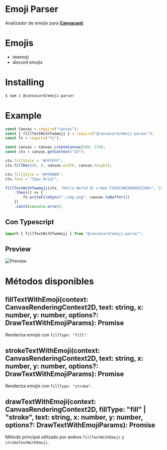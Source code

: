 # Emoji Parser
Analizador de emojis para **[Canvacard](https://npmjs.com/package/canvacard)**.

# Emojis
- twemoji
- discord emojis

# Installing

```sh
$ npm i @canvacard/emoji-parser
```

# Example

```js
const Canvas = require("canvas");
const { fillTextWithTwemoji } = require("@canvacard/emoji-parser");
const fs = require("fs");

const canvas = Canvas.createCanvas(500, 270);
const ctx = canvas.getContext("2d");

ctx.fillStyle = "#FFFFFF";
ctx.fillRect(0, 0, canvas.width, canvas.height);

ctx.fillStyle = "#FF0000";
ctx.font = "32px Arial";

fillTextWithTwemoji(ctx, "Hello World 😊 <:kek:750253062689652768>", 120, 150)
    .then(() => {
        fs.writeFileSync("./img.png", canvas.toBuffer())
    })
    .catch(console.error);

```

## Con Typescript

```ts
import { fillTextWithTwemoji } from "@canvacard/emoji-parser";
```

## Preview
![Preview](https://i.imgur.com/1hyyd5P.png)

# Métodos disponibles

## fillTextWithEmoji(context: CanvasRenderingContext2D, text: string, x: number, y: number, options?: DrawTextWithEmojiParams): Promise<void>
Renderiza emojis con `fillType: "fill"`.

## strokeTextWithEmoji(context: CanvasRenderingContext2D, text: string, x: number, y: number, options?: DrawTextWithEmojiParams): Promise<void>
Renderiza emojis con `fillType: "stroke"`.

## drawTextWithEmoji(context: CanvasRenderingContext2D, fillType: "fill" | "stroke", text: string, x: number, y: number, options?: DrawTextWithEmojiParams): Promise<void>
Método principal utilizado por ambos `fillTextWithEmoji` y `strokeTextWithEmoji`.